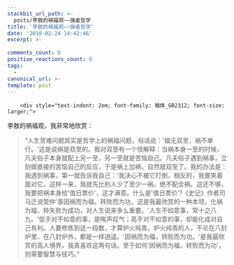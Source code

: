 ```yaml
---
stackbit_url_path: >-
  posts/李敖的祸福观——强者哲学
title: '李敖的祸福观——强者哲学'
date: '2010-02-24 14:42:46'
excerpt: >-
  
comments_count: 0
positive_reactions_count: 0
tags: 
  - 
canonical_url: >-
template: post
---
```


        <div style="text-indent: 2em; font-family: 楷体_GB2312; font-size: larger;">
<p>李敖的祸福观，我非常地欣赏：</p>
<blockquote>
<p>“人生苦难问题其实是哲学上的祸福问题，俗话说：'福无双至，祸不单行。'这是说祸是双至的。我对双至有一个怪解释：当祸本身一至的时候，凡夫俗子本身就配上另一至，另一至就是苦恼自己。凡夫俗子遇到祸事，立刻做直接的苦恼自己的反应，于是祸上加祸，自然就双至了。我的办法是：我遇到祸事，第一就告诉我自己：'我决心不被它打<span style="display: none;">_</span>倒，相反的，我要笑着面对它。这样一来，我就先比别人少了至少一祸。绝不配合祸。这还不够，我要把祸本身给'值日票价'，这才满意。什么是'值日票价'?《史记》作者司马迁说管仲'善因祸而为福，转败而为功，这是我最欣赏的一种本领，化祸<span style="display: none;">_</span>为<span style="display: none;">_</span>福，转失败为成功，对人生说来多么重要。'人生不如意事，常十之八九。'低手对不如意的事，是唉声叹气；高手对不如意的事，却能化成对自己有利。人要修练到这一段数，才算炉火纯青。炉火纯青的人，不论在八封炉里、在八封炉外，都是一样逍遥。'因祸而为福，转败而为功。'是我最欣赏的高人境界，我真喜欢这两句话。至于如何'因祸而为福，转败而为功'，则需要智慧与技巧。”</p>
</blockquote></div>
      